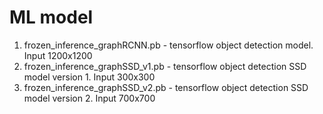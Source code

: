 # ML model

1. frozen_inference_graphRCNN.pb - tensorflow object detection model. Input 1200x1200
2. frozen_inference_graphSSD_v1.pb - tensorflow object detection SSD model version 1. Input 300x300
3. frozen_inference_graphSSD_v2.pb - tensorflow object detection SSD model version 2. Input 700x700

